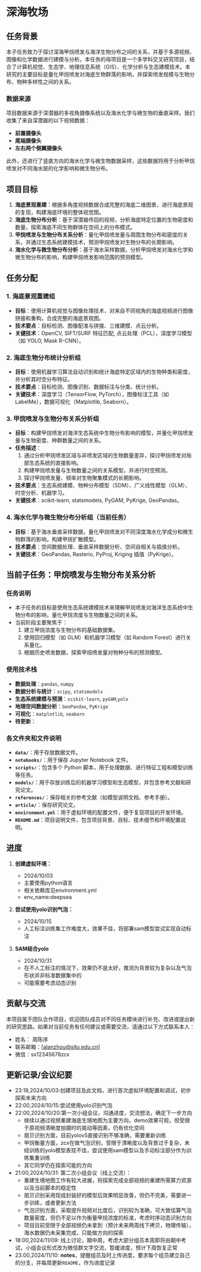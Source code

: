 # 深海牧场

## 任务背景

本子任务致力于探讨深海甲烷喷发与海洋生物分布之间的关系，并基于多源视频、图像和化学数据进行建模与分析。本任务的母项目是一个多学科交叉研究项目，结合了计算机视觉、生态学、地理信息系统（GIS）、化学分析与生态建模技术。本研究的主要目标是量化甲烷喷发对海底生物群落的影响，并探索喷发规模与生物分布、物种多样性之间的关系。

### 数据来源

项目数据来源于深潜器的多视角摄像系统以及海水化学与微生物的垂直采样。我们收集了来自深潜器的以下视频数据：

- **前置摄像头**
- **尾端摄像头**
- **左右两个侧翼摄像头**

此外，还进行了竖直方向的海水化学与微生物数据采样，这些数据将用于分析甲烷喷发对不同海水层的化学影响和微生物分布。

## 项目目标

1. **海底景观重建**：根据多角度视频数据合成完整的海底二维图景，进行海底景观的复现，构建海底环境的整体视觉图。
2. **海底生物分布分析**：基于深潜器传回的视频，分析海底特定位置的生物密度和数量，探索海底不同生物群体在空间上的分布模式。
3. **甲烷喷发与生物分布关系分析**：量化甲烷喷发量与周围生物分布和密度的关系，并通过生态系统建模技术，预测甲烷喷发对生物分布的长期影响。
4. **海水化学与微生物分布分析**：基于海水采样数据，分析甲烷喷发对海水化学和微生物分布的影响，构建甲烷喷发影响范围的预测模型。

## 任务分配

### 1. 海底景观重建组

- **目标**：使用计算机视觉与图像处理技术，对来自不同视角的海底视频进行图像拼接和重构，合成完整的海底景观图。
- **技术要点**：目标检测、图像配准与拼接、三维建模、点云分析。
- **关键技术**：OpenCV, SIFT/SURF 特征匹配, 点云处理（PCL），深度学习模型（如 YOLO, Mask R-CNN）。

### 2. 海底生物分布统计分析组

- **目标**：使用机器学习算法自动识别和统计海底特定区域内的生物种类和密度，并分析其时空分布特征。
- **技术要点**：目标检测、图像识别、数据标注与分类、统计分析。
- **关键技术**：深度学习（TensorFlow, PyTorch），图像标注工具（如 LabelMe），数据可视化（Matplotlib, Seaborn）。

### 3. 甲烷喷发与生物分布关系分析组

- **目标**：构建甲烷喷发对海洋生态系统中生物分布影响的模型，并量化甲烷喷发量与生物密度、种群数量之间的关系。
- **任务描述**：
  1. 通过分析甲烷喷发区域与非喷发区域的生物数量差异，探讨甲烷喷发对局部生态系统的直接影响。
  2. 构建甲烷喷发量与生物数量之间的关系模型，并进行时空预测。
  3. 探讨甲烷喷发量、频率对生物聚集模式的长期影响。
- **技术要点**：生态系统建模、物种分布模型（SDM）、广义线性模型（GLM）、时空分析、机器学习。
- **关键技术**：scikit-learn, statsmodels, PyGAM, PyKrige, GeoPandas。

### 4. 海水化学与微生物分布分析组（**当前任务**）

- **目标**：基于海水垂直采样数据，量化甲烷喷发对不同深度海水化学成分和微生物群落的影响，构建甲烷扩散模型。
- **技术要点**：空间数据处理、垂直采样数据分析、空间自相关与插值分析。
- **关键技术**：GeoPandas, Rasterio, PyProj, Kriging 插值（PyKrige）。

## 当前子任务：甲烷喷发与生物分布关系分析

### 任务说明

- 本子任务的目标是使用生态系统建模技术来理解甲烷喷发对海洋生态系统中生物分布的影响，量化甲烷浓度与生物数量之间的关系。
- 当前阶段主要聚焦于：
  1. 建立甲烷浓度与生物分布的基础数据集。
  2. 使用回归模型（如 GLM）和机器学习模型（如 Random Forest）进行关系量化。
  3. 根据历史喷发数据，探索甲烷喷发量对物种分布的预测模型。

### 使用技术栈

- **数据处理**：`pandas`, `numpy`
- **数据分析与统计**：`scipy`, `statsmodels`
- **生态系统建模与预测**：`scikit-learn`, `pyGAM`,`yolo`
- **地理空间数据分析**：`GeoPandas`, `PyKrige`
- **可视化**：`matplotlib`, `seaborn`
- **待更新**：

### 各文件夹和文件说明

- **`data/`**：用于存放数据文件。
- **`notebooks/`**：用于保存 Jupyter Notebook 文件。
- **`scripts/`**：包含多个 Python 脚本，用于处理数据、进行特征工程和模型训练等任务。
- **`models/`**：用于存放训练后的机器学习模型和生态模型，并包含参考文献和研究论文。
- **`references/`**：保存相关的参考文献（如模型说明文档、参考手册）。
- **`article/`**：保存研究论文。
- **`environment.yml`**：用于虚拟环境的配置文件，便于复现项目的开发环境。
- **`README.md`**：项目说明文件，包含项目背景、目标、技术细节和环境配置说明。

## 进度

1. **创建虚拟环境：**
   - 2024/10/03
   - 主要使用python语言
   - 相关依赖库见environment.yml
   - env_name:deepsea

2. **尝试使用yolo识别气泡：**
   - 2024/10/15
   - 人工标注训练集工作难度大，效果不佳，将部署sam模型尝试实现自动标注

3. **SAM结合yolo**
   - 2024/10/31
   - 在不人工标注的情况下，效果仍不是太好，推测为背景较为复杂以及气泡形状并非标准数据集中的
   - 可能需要考虑动态识别

## 贡献与交流

本项目属于团队合作项目，欢迎团队成员对不同任务模块进行补充、改进或提出新的研究思路。如果对当前任务有任何建议或需要交流，请通过以下方式联系本人：

- 姓名： 周陈序
- 联系邮箱：[alanzhou@sjtu.edu.cn]
- 微信：sx12345678zcx

## 更新记录/会议纪要

- 23:18,2024/10/03:创建项目及此文档，进行首次虚拟环境配置和调试，初步探索未来方向
- 22:00,2024/10/15:尝试使用yolo识别气泡
- 22:00,2024/10/20:第一次小组会议，沟通进度，交流想法，确定下一步方向
  - 继续以通过视频重建海底生境地图为主要方向，demo效果可观，但受限于原视频清晰度拍摄时的晃动等因素，仍有优化空间
  - 扇贝识别方面，目前yolov5直接识别不够准确，需要重新训练
  - 甲烷衡量方面，zcx在做气泡识别，受限于清晰度以及背景过于复杂，未经训练的yolo模型表现不佳，尝试使用sam模型以及手动标注部分作为训练集重训练
  - 其它同学仍在探索可能的方向
- 21:00,2024/10/31: 第二次小组会议（线上交流）：
  - 重建生境地图工作有较大进展，将探索完成全部视频的重建所需算力资源以及当前脚本的稳定性
  - 扇贝识别采用现成封装好的模型后效果明显改善，但仍不完美，需要进一步训练，或者更新方法
  - 气泡识别方面，采取提升视频对比度后，识别较为准确，可大致估算气泡数量密度，但仍不足以作为衡量甲烷浓度的标准，考虑时序动态识别方向
  - 项目目前受限于全部视频仍未拿到（预计未来两周线下拷贝，物理传输），海水数据仍未采集完成，只能做方向的探索
- 18:00,2024/11/09: 线上讨论，期中周，考虑大部分组员本周即将由期中考试，小组会议形式改为微信群文字交流，暂缓进度，预计下周恢复正常
- 23:00,2024/11/10: **notes**，提醒组员及时上传进度，要求每个组员建立自己的分支，并每周更新`README`，作为进度记录
